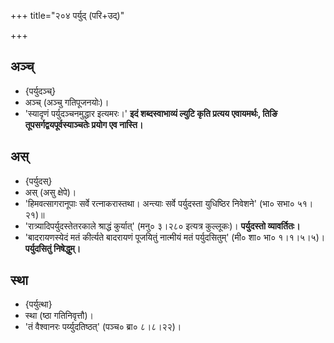 +++
title="२०४ पर्युद् (परि+उद्)"

+++

## अञ्च्
- {पर्युदञ्च्}
- अञ्च् (अञ्चु गतिपूजनयोः)।
- 'स्यादृणं पर्युदञ्चनमुद्धार इत्यमरः।' **इदं शब्दस्वाभाव्यं ल्युटि कृति प्रत्यय एवायमर्थः, तिङि तूपसर्गद्वयपूर्वस्याञ्चतेः प्रयोग एव नास्ति।**

## अस्
- {पर्युदस्}
- अस् (असु क्षेपे)।
- 'हिमवत्सागरानूपाः सर्वे रत्नाकरास्तथा। अन्त्याः सर्वे पर्युदस्ता युधिष्ठिर निवेशने' (भा० सभा० ५१।२१)॥
- 'रात्र्यादिपर्युदस्तेतरकाले श्राद्धं कुर्यात्' (मनु० ३।२८० इत्यत्र कुल्लूकः)। **पर्युदस्तो व्यावर्तितः।**
- 'बादरायणस्येदं मतं कीर्त्यते बादरायणं पूजयितुं नात्मीयं मतं पर्युदसितुम्' (मी० शा० भा० १।१।५।५)। **पर्युदसितुं निषेद्धुम्।**

## स्था
- {पर्युत्था}
- स्था (ष्ठा गतिनिवृत्तौ)।
- 'तं वैश्वानरः पर्य्युदतिष्ठत्' (पञ्च० ब्रा० ८।८।२२)।
